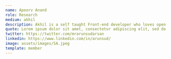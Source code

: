 ```yaml
---
name: Apoorv Anand
role: Research
medium: akhil
description: Akhil is a self taught Front-end developer who loves open source software. He is also a proponent of minimalism and a frequent headbanger.
quote: Lorem ipsum dolor sit amet, consectetur adipiscing elit, sed do eiusmod tempor incididunt ut labore et dolore magna aliqua.
twitter: https://twitter.com/mrarunsudarsan
linkedin: https://www.linkedin.com/in/arunsud/
image: assets/images/SA.jpeg
template: member
---
```

